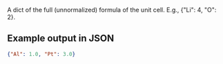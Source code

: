 A dict of the full (unnormalized) formula of the unit cell. E.g., {"Li": 4, "O": 2}.

## Example output in JSON

```json
{"Al": 1.0, "Pt": 3.0}
```